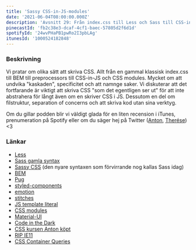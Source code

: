 ```yaml
---
title: 'Sassy CSS-in-JS-modules'
date: '2021-06-04T08:00:00.000Z'
description: 'Avsnitt 29: Från index.css till Less och Sass till CSS-in-JS och CSS modules.'
pinecastId: 'fb2c38e3-dcaf-4cf1-baec-57805d2f6d1d'
spotifyId: '24wvPHaPB1pwRo2I3pbLAg'
itunesId: '1000524182848'
---
```


### Beskrivning

Vi pratar om olika sätt att skriva CSS. Allt från en gammal klassisk index.css till BEM till preprocessors till CSS-in-JS och CSS modules. Mycket om att undvika "kaskaden", specificitet och att namnge saker. Vi diskuterar att det fortfarande är viktigt att skriva CSS "som det egentligen ser ut" för att inte abstrahera för långt även om en skriver CSS i JS. Dessutom en del om filstruktur, separation of concerns och att skriva kod utan sina verktyg.

Om du gillar podden blir vi väldigt glada för en liten recension i iTunes, prenumeration på Spotify eller om du säger hej på Twitter ([Anton](https://twitter.com/Awnton), [Therése](https://twitter.com/tkomstadius)) <3

### Länkar

- [Less](https://lesscss.org)
- [Sass gamla syntax](https://futurestud.io/tutorials/may-i-introduce-you-to-sassy-css#thedifferencebetweensassandsassycss)
- [Sassy CSS](https://sass-lang.com) (den nyare syntaxen som förvirrande nog kallas Sass idag)
- [BEM](http://getbem.com)
- [Pug](https://pugjs.org/api/getting-started.html)
- [styled-components](https://styled-components.com)
- [emotion](https://emotion.sh)
- [stitches](https://stitches.dev)
- [JS template literal](https://developer.mozilla.org/en-US/docs/Web/JavaScript/Reference/Template_literals)
- [CSS modules](https://github.com/css-modules/css-modules)
- [Material-UI](https://material-ui.com)
- [Code in the Dark](http://codeinthedark.com)
- [CSS kursen Anton köpt](https://css-for-js.dev)
- [RIP IE11](https://death-to-ie11.com)
- [CSS Container Queries](https://developer.mozilla.org/en-US/docs/Web/CSS/CSS_Container_Queries)
